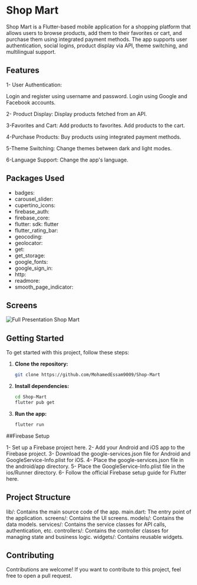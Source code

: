 # Shop Mart

Shop Mart is a Flutter-based mobile application for a shopping platform that allows users to browse products, add them to their favorites or cart, and purchase them using integrated payment methods. The app supports user authentication, social logins, product display via API, theme switching, and multilingual support.

## Features

1- User Authentication:

Login and register using username and password.
Login using Google and Facebook accounts.

2- Product Display:
Display products fetched from an API.

3-Favorites and Cart:
Add products to favorites.
Add products to the cart.

4-Purchase Products:
Buy products using integrated payment methods.

5-Theme Switching:
Change themes between dark and light modes.

6-Language Support:
Change the app's language.

## Packages Used
- badges: 
- carousel_slider: 
- cupertino_icons: 
- firebase_auth: 
- firebase_core: 
- flutter:
    sdk: flutter
- flutter_rating_bar: 
- geocoding: 
- geolocator: 
- get: 
- get_storage: 
- google_fonts: 
- google_sign_in: 
- http: 
- readmore: 
- smooth_page_indicator: 

## Screens
![Full Presentation Shop Mart](https://github.com/MohamedEssam9009/Shop-Mart/assets/77198018/400976b5-c4fc-4782-8ae7-489b0b772a53)


## Getting Started

To get started with this project, follow these steps:

1. **Clone the repository:**
   ```bash
   git clone https://github.com/MohamedEssam9009/Shop-Mart
   ```

2. **Install dependencies:**
   ```bash
   cd Shop-Mart
   flutter pub get
   ```

3. **Run the app:**
   ```bash
   flutter run
   ``` 

##Firebase Setup

1- Set up a Firebase project here.
2- Add your Android and iOS app to the Firebase project.
3- Download the google-services.json file for Android and GoogleService-Info.plist for iOS.
4- Place the google-services.json file in the android/app directory.
5- Place the GoogleService-Info.plist file in the ios/Runner directory.
6- Follow the official Firebase setup guide for Flutter here.

## Project Structure

lib/: Contains the main source code of the app.
main.dart: The entry point of the application.
screens/: Contains the UI screens.
models/: Contains the data models.
services/: Contains the service classes for API calls, authentication, etc.
controllers/: Contains the controller classes for managing state and business logic.
widgets/: Contains reusable widgets.

## Contributing

Contributions are welcome! If you want to contribute to this project, feel free to open a pull request.
